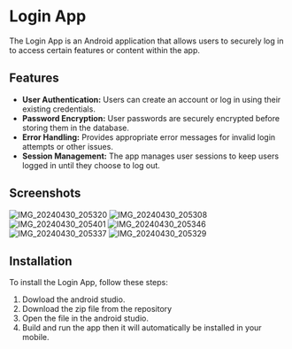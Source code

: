 <h1>Login App</h1>
<p>The Login App is an Android application that allows users to securely log in to access certain features or content within the app.</p>
<h2>Features</h2>
<ul>
  <li>
    <b>User Authentication:</b> Users can create an account or log in using their existing credentials.
  </li>
  <li>
    <b>Password Encryption:</b> User passwords are securely encrypted before storing them in the database.
  </li>
  <li>
    <b>Error Handling:</b> Provides appropriate error messages for invalid login attempts or other issues.
  </li>
  <li>
    <b>Session Management:</b> The app manages user sessions to keep users logged in until they choose to log out.
  </li>
</ul>
<h2>Screenshots</h2>

![IMG_20240430_205320](https://github.com/Dithinvijay/LoginApp/assets/123413489/85ab6fe5-70a5-4ef7-b457-2e7f05efa587)
![IMG_20240430_205308](https://github.com/Dithinvijay/LoginApp/assets/123413489/a9beb3b4-3d44-4fd6-b68b-ba18c3539087)
![IMG_20240430_205401](https://github.com/Dithinvijay/LoginApp/assets/123413489/713094f7-e5d1-4451-9b86-93623c1e7bd1)
![IMG_20240430_205346](https://github.com/Dithinvijay/LoginApp/assets/123413489/65df3165-f283-4e6a-9ae5-d716c15f5aec)
![IMG_20240430_205337](https://github.com/Dithinvijay/LoginApp/assets/123413489/d236ae64-3918-46d5-97af-879246bfebc5)
![IMG_20240430_205329](https://github.com/Dithinvijay/LoginApp/assets/123413489/bba0542a-b498-44c1-92aa-e3000cbce627)

<h2>Installation</h2>
<p>To install the Login App, follow these steps:</p>
<ol>
  <li>
    Dowload the android studio.
  </li>
  <li>
    Download the zip file from the repository
  </li>
  <li>
    Open the file in the android studio.
  </li>
  <li>
    Build and run the app then it will automatically be installed in your mobile.
  </li>
</ol>
